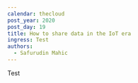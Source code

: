 ```yaml
---
calendar: thecloud
post_year: 2020
post_day: 19
title: How to share data in the IoT era
ingress: Test
authors:
  - Safurudin Mahic
---
```

Test